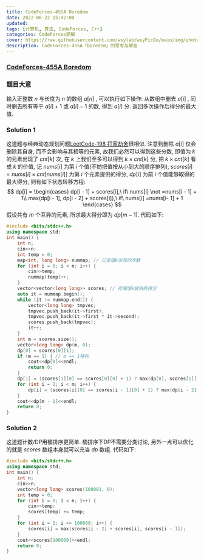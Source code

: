 ```yaml
---
title: CodeForces-455A Boredom 
date: 2022-06-22 15:42:00
updated:
tags: [计算机, 算法, CodeForces, C++]
categories: CodeForces题解
cover: https://raw.githubusercontent.com/wsylab/wsyPicGo/main/img/photo-1516469635987-fcdf02d6017c
description: CodeForces-455A「Boredom」的思考与解答
---
```

### [CodeForces-455A Boredom](https://codeforces.com/problemset/problem/455/A)

### 题目大意
输入正整数 $n$ 与长度为 $n$ 的数组 $a[n]$ , 可以执行如下操作: 从数组中删去 $a[i]$ , 同时删去所有等于 $a[i] + 1$ 或 $a[i] - 1$ 的数, 得到 $a[i]$ 分. 返回多次操作后得分的最大值.

### Solution 1
这道题与经典动态规划问题[LeetCode-198 打家劫舍](https://leetcode.cn/problems/house-robber/)很相似. 注意到删除 $a[i]$ 仅会删除其自身, 而不会影响与其相等的元素, 故我们必然可以得到这些分数, 即值为 $k$ 的元素出现了 $cnt[k]$ 次, 在 $k$ 上我们至多可以得到 $k × cnt[k]$ 分, 把 $k × cnt[k]$ 看成 $k$ 的价值, 记 $nums[i]$ 为第 $i$ 个值(不妨把值按从小到大的顺序排列), $scores[i] = nums[i] × cnt[nums[i]]$ 为第 $i$ 个元素提供的得分, $dp[i]$ 为前 $i$ 个值能够取得的最大得分, 则有如下状态转移方程:
$$
dp[i] = 
\begin{cases}
dp[i - 1] + scores[i],\ if\ nums[i] \not =nums[i - 1] + 1\\
max(dp[i - 1], dp[i - 2] + scores[i]),\ if\ nums[i] =nums[i- 1] + 1
\end{cases}
$$
假设共有 $m$ 个互异的元素, 所求最大得分即为 $dp[m - 1]$.
代码如下:
```C++
#include <bits/stdc++.h>
using namespace std;
int main() {
    int n;
    cin>>n;
    int temp = 0;
    map<int, long long> nummap; // 记录值k出现的次数
    for (int i = 0; i < n; i++) {
        cin>>temp;
        nummap[temp]++;
    }
    vector<vector<long long>> scores; // 存储值k提供的得分
    auto it = nummap.begin();
    while (it != nummap.end()) {
        vector<long long> tmpvec;
        tmpvec.push_back(it->first);
        tmpvec.push_back(it->first * it->second);
        scores.push_back(tmpvec);
        it++;
    }
    int m = scores.size();
    vector<long long> dp(m, 0);
    dp[0] = scores[0][1];
    if (m == 1) { // m == 1特判
        cout<<dp[0]<<endl;
        return 0;
    }
    dp[1] = (scores[1][0] == scores[0][0] + 1) ? max(dp[0], scores[1][1]): dp[0] + scores[1][1]; // dp[1] 单独处理
    for (int i = 2; i < m; i++) {
        dp[i] = (scores[i][0] == scores[i - 1][0] + 1) ? max(dp[i - 2] + scores[i][1], dp[i - 1]): dp[i - 1] + scores[i][1];
    }
    cout<<dp[m - 1]<<endl;
    return 0;
}
```

### Solution 2
这道题计数/DP用桶排序更简单. 桶排序下DP不需要分类讨论, 另外一点可以优化的就是 $scores$ 数组本身就可以充当 $dp$ 数组.
代码如下:
```C++
#include <bits/stdc++.h>
using namespace std;
int main() {
    int n;
    cin>>n;
    vector<long long> scores(100001, 0);
    int temp = 0;
    for (int i = 0; i < n; i++) {
        cin>>temp;
        scores[temp] += temp;
    }
    for (int i = 2; i <= 100000; i++) {
        scores[i] = max(scores[i - 2] + scores[i], scores[i - 1]);
    }
    cout<<scores[100000]<<endl;
    return 0;
}
```